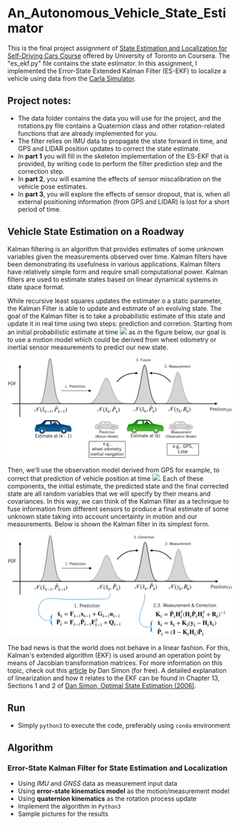 # An_Autonomous_Vehicle_State_Estimator

This is the final project assignment of [State Estimation and Localization for Self-Driving Cars Course](https://www.coursera.org/learn/state-estimation-localization-self-driving-cars) offered by University of Toronto on Coursera. The "es_ekf.py" file contains the state estimator. In this assignment, I implemented the Error-State Extended Kalman Filter (ES-EKF) to localize a vehicle using data from the [Carla Simulator](https://carla.org/).

## Project notes:
* The data folder contains the data you will use for the project, and the rotations.py file contains a Quaternion class and other rotation-related functions that are already implemented for you.
* The filter relies on IMU data to propagate the state forward in time, and GPS and LIDAR position updates to correct the state estimate. 
* In **part 1** you will fill in the skeleton implementation of the ES-EKF that is provided, by writing code to perform the filter prediction step and the correction step.
* In **part 2**, you will examine the effects of sensor miscalibration on the vehicle pose estimates.
* In **part 3**, you will explore the effects of sensor dropout, that is, when all external positioning information (from GPS and LIDAR) is lost for a short period of time. 

## Vehicle State Estimation on a Roadway

Kalman filtering is an algorithm that provides estimates of some unknown variables given the measurements observed over time. Kalman filters have been demonstrating its usefulness in various applications. Kalman filters have relatively simple form and require small computational power. Kalman filters are used to estimate states based on linear dynamical systems in state space format.

While recursive least squares updates the estimater o a static parameter, the Kalman Filter is able to update and estimate of an evolving state. The goal of the Kalman filter is to take a probabilistic estimate of this state and update it in real time using two steps: prediction and corretion. Starting from an initial probabilistic estimate at time **<img src="https://render.githubusercontent.com/render/math?math=k-1">** as in the figure below, our goal is to use a motion model which could be derived from wheel odometry or inertial sensor measurements to predict our new state. 

<p align="center">
<img src="https://github.com/mattsousaa/Self_Driving_Cars_Specialization/blob/master/02_State_Estimation_and_Localization/Saved%20Pictures/kalman_filter.png"/>
</p>

Then, we'll use the observation model derived from GPS for example, to correct that prediction of vehicle position at time **<img src="https://render.githubusercontent.com/render/math?math=k">**. Each of these components, the initial estimate, the predicted state and the final corrected state are all random variables that we will specify by their means and covariances. In this way, we can think of the Kalman filter as a technique to fuse information from different sensors to produce a final estimate of some unknown state taking into account uncertainty in motion and our measurements. Below is shown the Kalman filter in its simplest form.

<p align="center">
<img src="https://github.com/mattsousaa/Self_Driving_Cars_Specialization/blob/master/02_State_Estimation_and_Localization/Saved%20Pictures/kalman_equations.png"/>
</p>

The bad news is that the world does not behave in a linear fashion. For this, Kalman's extended algorithm (EKF) is used around an operation point by means of Jacobian transformation matrices. For more information on this topic, check out this [article](https://www.embedded.com/using-nonlinear-kalman-filtering-to-estimate-signals/) by Dan Simon (for free). A detailed explanation of linearization and how it relates to the EKF can be found in Chapter 13, Sections 1 and 2 of  [Dan Simon, Optimal State Estimation (2006)](https://onlinelibrary.wiley.com/doi/book/10.1002/0470045345).

## Run
* Simply `python3` to execute the code, preferably using `conda` environment

## Algorithm
### Error-State Kalman Filter for State Estimation and Localization
* Using *IMU* and *GNSS* data as measurement input data
* Using **error-state kinematics model** as the motion/measurement model
* Using **quaternion kinematics** as the rotation process update
* Implement the algorithm in `Python3`
* Sample pictures for the results

